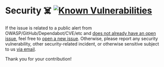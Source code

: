 # Security ☠️ [![Known Vulnerabilities][2]][1]

If the issue is related to a public alert from OWASP/GitHub/Dependabot/CVE/etc
and [does not already have an open issue][3], feel free to [open a new
issue][4]. Otherwise, please report any security vulnerability, other
security-related incident, or otherwise sensitive subject to us [via email][5].

Thank you for your contribution!

[1]: https://snyk.io/test/github/Xunnamius/elections_cpl.api.hscc.bdpa.org
[2]:
  https://snyk.io/test/github/Xunnamius/elections_cpl.api.hscc.bdpa.org/badge.svg
[3]: https://github.com/Xunnamius/elections_cpl.api.hscc.bdpa.org/issues?q=
[4]:
  https://github.com/Xunnamius/elections_cpl.api.hscc.bdpa.org/issues/new/choose
[5]:
  mailto:security@ergodark.com?subject=ALERT%3A%20SECURITY%20INCIDENT%3A%20%28five%20word%20summary%29
